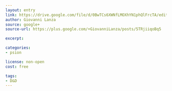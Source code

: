 ```yaml
---
layout: entry
link: https://drive.google.com/file/d/0BwTCs6XWNfLMOXhYN1phQlFrcTA/edit
author: Giovanni Lanza
source: google+
source-url: https://plus.google.com/+GiovanniLanza/posts/5TRjiiqoBq5

excerpt:

categories:
- psion

license: non-open
cost: free

tags:
- D&D
---
```

